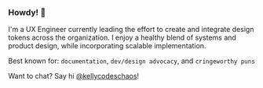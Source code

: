 ### Howdy! 👋

I'm a UX Engineer currently leading the effort to create and integrate design tokens across the organization. I enjoy a healthy blend of systems and product design, while incorporating scalable implementation.

Best known for: `documentation`, `dev/design advocacy`, and `cringeworthy puns`

Want to chat? Say hi [@kellycodeschaos](https://www.twitter.com/kellycodeschaos)!
